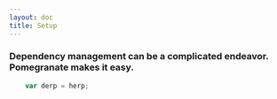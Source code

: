 ```yaml
---
layout: doc
title: Setup
---
```


### Dependency management can be a complicated endeavor. Pomegranate makes it easy.

```javascript
    var derp = herp;
```